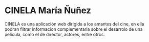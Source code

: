 # CINELA María Ñuñez

CINELA  es una  aplicación web dirigida  a los amantes  del cine, en ella podran filtrar informacion complementaria sobre el desarrolo de  una pelicula, como el de director, actores, entre otros.


